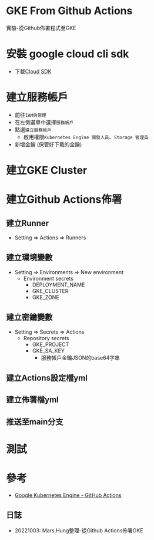 GKE From Github Actions
===

實驗-從Github佈署程式至GKE

# 安裝 google cloud cli sdk
- 下載[Cloud SDK](https://cloud.google.com/sdk)

# 建立服務帳戶
- 前往`IAM與管理`
- 在左側選單中選擇`服務帳戶`
- 點選`建立服務帳戶`
  - 啟用權限`Kubernetes Engine 開發人員`、`Storage 管理員`
- 新增金鑰 (保管好下載的金鑰)

# 建立GKE Cluster



# 建立Github Actions佈署
## 建立Runner
- Setting => Actions => Runners

## 建立環境變數
- Setting => Environments => New environment
  - Environment secrets
    - DEPLOYMENT_NAME
    - GKE_CLUSTER
    - GKE_ZONE


## 建立密鑰變數
- Setting => Secrets => Actions
  - Repository secrets
    - GKE_PROJECT
    - GKE_SA_KEY
      - 服務帳戶金鑰JSON的base64字串

## 建立Actions設定檔yml


## 建立佈署檔yml

## 推送至main分支


# 測試




# 參考
- [Google Kubernetes Engine - GitHub Actions](https://github.com/google-github-actions/setup-gcloud/tree/main/example-workflows/gke)

## 日誌
- 20221003: Mars.Hung整理-從Github Actions佈署GKE
